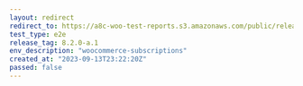 ```yaml
---
layout: redirect
redirect_to: https://a8c-woo-test-reports.s3.amazonaws.com/public/release/8.2.0-a.1/woocommerce-subscriptions/e2e/index.html
test_type: e2e
release_tag: 8.2.0-a.1
env_description: "woocommerce-subscriptions"
created_at: "2023-09-13T23:22:20Z"
passed: false
---
```

